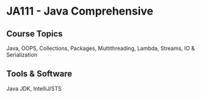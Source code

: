 # JA111 - Java Comprehensive
## Course Topics
Java, OOPS, Collections, Packages, Multithreading, Lambda, Streams, IO & Serialization
## Tools & Software
Java JDK, IntelliJ/STS
